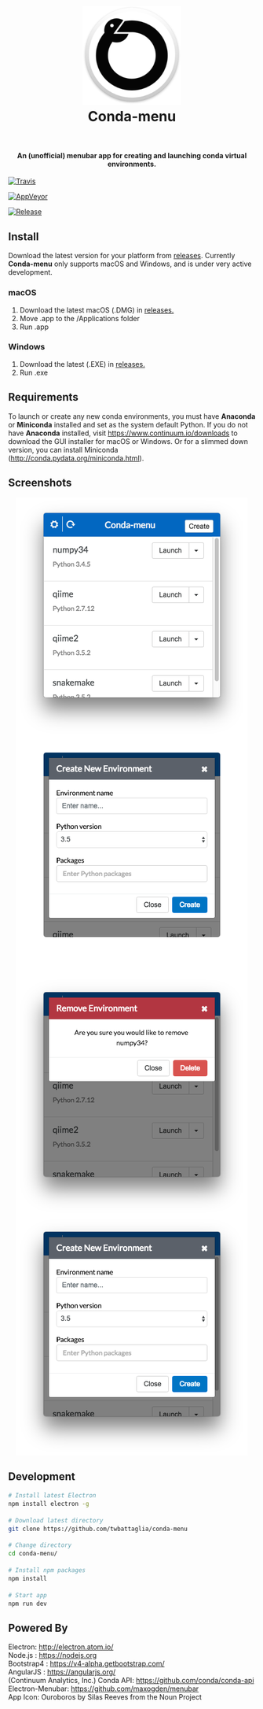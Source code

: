<h1 align="center">
  <br>
  <img src="build/screenshots/Conda-menu.png" alt="Condamenu" width="200"></a>
  <br>
    Conda-menu
  <br>
  <br>
</h1>
<h4 align="center">An (unofficial) menubar app for creating and launching conda virtual environments.</h4>
<p align="center">

  <a href="https://travis-ci.org/twbattaglia/conda-menu"><img src="https://travis-ci.org/twbattaglia/conda-menu.svg?branch=master" alt="Travis"></a>

  <a href="https://ci.appveyor.com/project/twbattaglia/conda-menu"><img src="https://ci.appveyor.com/api/projects/status/bk171v1wdtog12nv/branch/master?svg=true" alt="AppVeyor"></a>

  <a href="https://github.com/twbattaglia/conda-menu/releases"><img src="https://img.shields.io/github/release/twbattaglia/conda-menu.svg" alt="Release"></a>
</p>

## Install
Download the latest version for your platform from [releases](https://github.com/twbattaglia/conda-menu/releases). Currently **Conda-menu** only supports macOS and Windows, and is under very active development.

### macOS
1. Download the latest macOS (.DMG) in [releases.](https://github.com/twbattaglia/conda-menu/releases)  
2. Move .app to the /Applications folder
3. Run .app

### Windows
1. Download the latest (.EXE) in [releases.](https://github.com/twbattaglia/conda-menu/releases)  
3. Run .exe

## Requirements
To launch or create any new conda environments, you must have **Anaconda** or **Miniconda** installed and set as the system default Python. If you do not have **Anaconda** installed, visit https://www.continuum.io/downloads to download the GUI installer for macOS or Windows. Or for a slimmed down version, you can install Miniconda (http://conda.pydata.org/miniconda.html).  

## Screenshots
<div align="center">
  <img src="build/screenshots/main.png" alt="screenshot" align="center">
  <img src="build/screenshots/create.png" alt="screenshot" align="center">
  <img src="build/screenshots/remove.png" alt="screenshot" align="center">
  <img src="build/screenshots/export.png" alt="screenshot" align="center">
</div>

## Development
```bash
# Install latest Electron
npm install electron -g

# Download latest directory
git clone https://github.com/twbattaglia/conda-menu

# Change directory
cd conda-menu/

# Install npm packages
npm install

# Start app
npm run dev
```

## Powered By
Electron: http://electron.atom.io/  
Node.js : https://nodejs.org  
Bootstrap4 : https://v4-alpha.getbootstrap.com/  
AngularJS : https://angularjs.org/  
(Continuum Analytics, Inc.) Conda API: https://github.com/conda/conda-api  
Electron-Menubar: https://github.com/maxogden/menubar  
App Icon: Ouroboros by Silas Reeves from the Noun Project  
